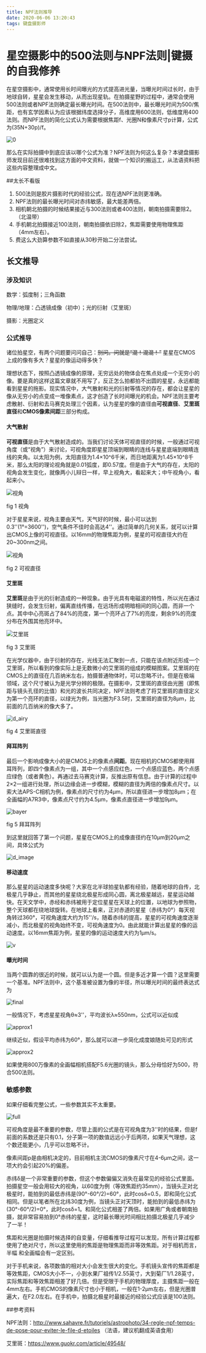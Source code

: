 ```yaml
---
title: NPF法则推导
date: 2020-06-06 13:20:43
tags: 键盘摄影师
---
```


# 星空摄影中的500法则与NPF法则|键摄的自我修养

在星空摄影中，通常使用长时间曝光的方式提高进光量，当曝光时间过长时，由于地球自转，星星会发生移动，从而出现星轨。在拍摄星野的过程中，通常会使用500法则或者NPF法则确定最长曝光时间。在500法则中，最长曝光时间为500/焦距，也有玄学因素认为应该根据纬度选择分子，高维度用600法则，低维度用400法则。而NPF法则的简化公式认为需要根据焦距f、光圈N和像素尺寸p计算，公式为(35N+30p)/f。

![0](fig0.png)

那么在实际拍摄中到底应该以哪个公式为准？NPF法则为何这么复杂？本键盘摄影师发现目前还很难找到这方面的中文资料，就做一个知识的搬运工，从法语资料把这些内容整理成中文。

##太长不看版

1. 500法则是胶片摄影时代的经验公式，现在选NPF法则更准确。
2. NPF法则的最长曝光时间对赤纬敏感，最大能差两倍。
3. 相机朝北拍摄的时候结果接近与300法则或者400法则，朝南拍摄需要除2。（北温带）
4. 手机朝北拍摄接近100法则，朝南拍摄依旧除2，焦距需要使用物理焦距（4mm左右）。
5. 费这么大劲算参数不如直接从30秒开始二分法尝试。

## 长文推导

### 涉及知识

数学：弧度制；三角函数

物理/地理：凸透镜成像（初中）；光的衍射（艾里斑）

摄影：光圈定义

### 公式推导

诸位拍星空，有两个问题要问问自己：~~别问。问就是“混！混混！”~~ 星星在CMOS上成的像有多大？星星的像运动得多快？

理想状态下，按照凸透镜成像的原理，无穷远处的物体会在焦点处成一个无穷小的像。要是真的这样这篇文章就不用写了，反正怎么拍都拍不出圆的星星，永远都能看到星星的拖影。现实情况中，大气散射和光的衍射等情况的存在，都会让星星的像从无穷小的点变成一堆像素点，这才创造了长时间曝光的机会。NPF法则主要考虑散射、衍射和去马赛克处理三个因素，认为星星的像的直径由**可视直径**、**艾里斑直径**和**CMOS像素间距**三部分构成。

#### 大气散射

**可视直径**是由于大气散射造成的。当我们讨论天体可视直径的时候，一般通过可视角度（或“视角”）来讨论，可视角度即星星顶端到眼睛的连线与星星底端到眼睛连线的夹角。以太阳为例，太阳直径为1.4×10^6千米，而日地距离为1.45×10^8千米，那么太阳的理论视角就是0.01弧度，即0.57度。但是由于大气的存在，太阳的视角会发生变化，就像两小儿辩日一样，早上视角大，看起来大；中午视角小，看起来小。

![视角](fig1.png)

fig 1 视角

对于星星来说，视角主要由天气，天气好的时候，最小可以达到0.3''(1°=3600'')，空气条件不佳时会高达4''。通过简单的几何关系，就可以计算出CMOS上像的可视直径。以16mm的物理焦距为例，星星的可视直径大约在20~300nm之间。

![视角](fig2.png)

fig 2 可视直径

#### 艾里斑

**艾里斑**是由于光的衍射造成的一种现象。由于光具有电磁波的特性，所以光在通过狭缝时，会发生衍射，偏离直线传播，在远场形成明暗相间的同心圆，而非一个点。其中中心亮斑占了84%的亮度，第一个亮环占了7%的亮度，剩余9%的亮度分布在外围其他亮环中。

![艾里斑](fig3.png)

fig 3 艾里斑

在光学仪器中，由于衍射的存在，光线无法汇聚到一点，只能在该点附近形成一个艾里斑，所以看到的像实际上是无数微小的艾里斑的组成的模糊图案。艾里斑的在CMOS上的直径在几百纳米左右，拍摄普通物体时，可以忽略不计。但是在极端领域，这个尺寸被认为是光学分辨的极限。在摄影中，艾里斑的直径由光圈（即焦距与镜头孔径的比值）和光的波长共同决定，NPF法则考虑了将艾里斑的直径定义为第一个亮环的直径，以绿光为例，当光圈为F3.5时，艾里斑的直径为8μm，比前面的几百纳米的像大多了。

![d_airy](fig4.png)

fig 4 艾里斑直径

#### 拜耳阵列

最后一个影响成像大小的是CMOS上的像素点**间距**。现在相机的CMOS都使用拜耳阵列，即四个像素点为一组，其中一个点感应红色，一个点感应蓝色，两个点感应绿色（或者黄色）。再通过去马赛克计算，反推出原有信息。由于计算的过程中2×2一组进行处理，所以边缘会进一步模糊，模糊的直径为两倍的像素点尺寸。以索大法APS-C相机为例，像素点的尺寸约为4μm，所以直径进一步增加8μm；在全画幅的A7R3中，像素点尺寸约为4.5μm，像素点直径进一步增加9μm。

![bayer](fig5.png)

fig 5 拜耳阵列

到这里就回答了第一个问题，星星在CMOS上的成像直径约在10μm到20μm之间，具体公式为

![d_image](fig6.png)

#### 移动速度

那么星星的运动速度多快呢？大家在北半球拍星轨都有经验，随着地球的自传，北极星几乎静止，而其他的星星绕北极星形成同心圆，离北极星越远，星星运动越快。在天文学中，赤经和赤纬被用于定位星星在天球上的位置，以地球为参照物，整个天球都在绕地球旋转。在地球上看来，正对赤道的星星（赤纬为0°）每天视角转过360°，可视角速度大约为15''/s，随着赤纬的提高，星星的可视角速度逐渐减小，而北极星的视角始终不变，可视角速度为0。由此就能计算出星星的像的运动速度。以16mm焦距为例，星星的像的运动速度大约为1μm/s。

![v](fig7.png)

#### 曝光时间

当两个圆靠的很近的时候，就可以认为是一个圆。但是多近才算一个圆？这里需要一个基准。NPF法则中，这个基准被设置为像的半径，所以曝光时间的最终表达式为

![final](fig8.png)

一般情况下，考虑星星视角θ≈3''，平均波长λ≈550nm，公式可以近似成

![approx1](fig9.png)

继续近似，假设平均赤纬为60°，那么就可以进一步简化成度娘随处可见的形式

![approx2](fig10.png)

如果使用800万像素的全画幅相机搭配F5.6光圈的镜头，那么分母恰好为500，符合500法则。

### 敏感参数

如果仔细看完整公式，一些参数其实不太重要。

![full](fig11.png)

可视角度是最不重要的参数，尽管上面的公式是在可视角度为3''时的结果，但是f前面的系数还是只有0.1，分子第一项的数值远远小于后两项，如果天气理想，这个数还能更小，几乎可以忽略不计。

像素间距p是由相机决定的，目前相机主流CMOS的像素尺寸在4-6μm之间，这一项大约会引起20%的偏差。

赤纬δ是一个非常重要的参数，但这个参数偏偏又消失在最常见的经验公式里面。拍摄星空一般会用较大的视角，以60度为例（等效焦距约35mm），当镜头正对北极星时，能拍到的最低赤纬是(90°-60°/2)=60°，此时cosδ=0.5，即和简化公式相同。但是以笔者所在北纬30度为例，当镜头正对天顶时，能拍到的最低赤纬为(30°-60°/2)=0°，此时cosδ=1。和简化公式相差了两倍。如果用广角或者朝南拍摄，就非常容易拍到0°赤纬的星星，这时最长曝光时间相比拍摄北极星几乎减少了一半！

焦距和光圈是拍摄时候选择的自变量，仔细看推导过程可以发现，所有计算过程都使用了绝对尺寸，所以这里使用的焦距是物理焦距而非等效焦距。对于相机而言，半幅 和全画幅会有一定区别。

对于手机来说，各项数值的相对大小会发生很大的变化。手机镜头宣传的焦距都是等效焦距，CMOS大小不一，小到水果厂祖传1/2.55英寸，大到菊厂1/1.28英寸，实际焦距和等效焦距相差了好几倍。但是受限于手机的物理厚度，主摄焦距一般在4mm左右。手机CMOS的像素尺寸也小于相机，一般在1-2μm左右，但是光圈普遍大，在F2.0左右。在手机中，拍摄北极星时最接近的经验公式应该是100法则。

##参考资料

NPF法则：http://www.sahavre.fr/tutoriels/astrophoto/34-regle-npf-temps-de-pose-pour-eviter-le-file-d-etoiles （法语，建议机翻成英语食用）

艾里斑：https://www.guokr.com/article/49548/
